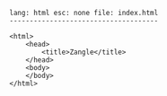     lang: html esc: none file: index.html
    -------------------------------------

    <html>
        <head>
            <title>Zangle</title>
        </head>
        <body>
        </body>
    </html>
